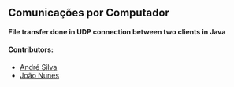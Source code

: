 ## Comunicações por Computador
 **File transfer done in UDP connection between two clients in Java**

#### Contributors:
 - [André Silva](https://github.com/AndreFGSilva)
 - [João Nunes](https://github.com/StOnEOP)
